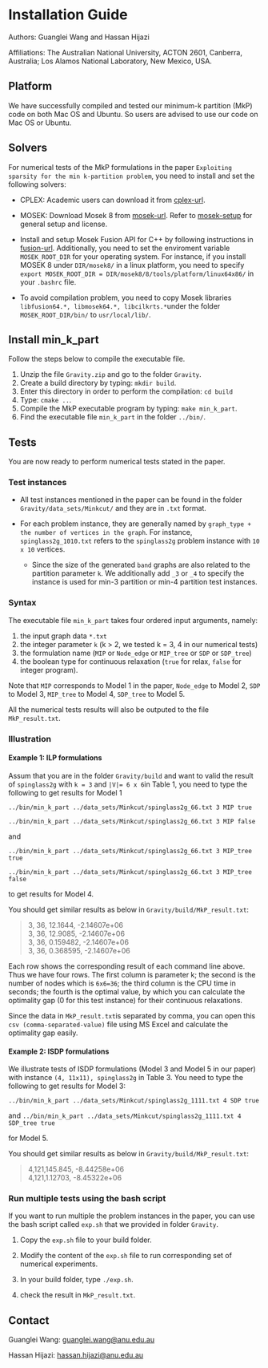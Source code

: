 # Installation Guide

Authors: Guanglei Wang and Hassan Hijazi 
Affiliations: The Australian National University, ACTON 2601, Canberra, Australia; Los Alamos National Laboratory, New Mexico, USA.

## Platform
We have successfully compiled and tested our minimum-k partition (MkP) code on both Mac OS and Ubuntu. So users are advised to use our code on Mac OS or Ubuntu.
   
## Solvers
For numerical tests of the MkP formulations in the paper `Exploiting sparsity for the min k-partition problem`, you need to install and set the following solvers: 

* CPLEX: Academic users can download it from [cplex-url][].

[cplex-url]: https://ibm.onthehub.com/WebStore/OfferingDetails.aspx?o=6fcc1096-7169-e611-9420-b8ca3a5db7a1&cm_mc_uid=02767726627915009646862&cm_mc_sid_50200000=1504137572 

* MOSEK: Download Mosek 8 from [mosek-url](https://www.mosek.com/downloads/details/10/). Refer to [mosek-setup](https://www.google.com.au/url?sa=t&rct=j&q=&esrc=s&source=web&cd=1&ved=0ahUKEwiWqenH34LWAhWFXbwKHU_LC7MQFggoMAA&url=http%3A%2F%2Fdocs.mosek.com%2F8.1%2Finstall%2Finstallation.html&usg=AFQjCNGEiUPE05E_5_UedXe1mmpCYOimrQ) for general setup and license. 
 

* Install and setup Mosek Fusion API for C++ by following instructions in [fusion-url](https://www.google.com.au/url?sa=t&rct=j&q=&esrc=s&source=web&cd=1&cad=rja&uact=8&ved=0ahUKEwjx1deH34LWAhWLw7wKHWi2An8QFggoMAA&url=http%3A%2F%2Fdocs.mosek.com%2F8.0%2Fcxxfusion%2Finstall.html&usg=AFQjCNFwhQErdOsuD8iSIcDbMo3IERbhdA
). Additionally, you need to set the enviroment variable `MOSEK_ROOT_DIR` for your operating system. For instance, if you install MOSEK 8 under `DIR/mosek8/` in a linux platform, you need to specify `export MOSEK_ROOT_DIR = DIR/mosek8/8/tools/platform/linux64x86/` in your `.bashrc` file. 

* To avoid compilation problem, you need to copy Mosek libraries `libfusion64.*, libmosek64.*, libcilkrts.*`under the folder `MOSEK_ROOT_DIR/bin/` to `usr/local/lib/`. 

## Install min\_k\_part
Follow the steps below to compile the executable file. 

1. Unzip the file `Gravity.zip` and go to the folder `Gravity`. 
2. Create a build directory by typing: `mkdir build`. 
3. Enter this directory in order to perform the compilation: `cd build`
4. Type: `cmake ..`. 
5. Compile the MkP executable program by typing: `make min_k_part`.
6. Find the executable file `min_k_part` in the folder `../bin/`. 

## Tests
You are now ready to perform numerical tests stated in the paper.

### Test instances

* All test instances mentioned in the paper can be found in the folder `Gravity/data_sets/Minkcut/` and they are in `.txt` format.  

* For each problem instance, they are generally named by `graph_type + the number of vertices in the graph`. For instance, `spinglass2g_1010.txt` refers to the `spinglass2g` problem instance with `10 x 10` vertices. 

	* Since the size of the generated `band` graphs are also related to the partition parameter `k`. We additionally add `_3` or `_4` to specify the instance is used for min-3 partition or min-4 partition test instances.  

### Syntax
The executable file `min_k_part` takes four ordered input arguments, namely:

1. the input graph data `*.txt`
2. the integer parameter `k` (k > 2, we tested k = 3, 4 in our numerical tests) 
3. the formulation name (`MIP` or `Node_edge` or `MIP_tree` or `SDP` or `SDP_tree`) 
4. the boolean type for continuous relaxation (`true` for relax, `false` for integer program). 

Note that `MIP` corresponds to Model 1 in the paper, `Node_edge` to Model 2, `SDP` to Model 3, `MIP_tree` to Model 4, `SDP_tree` to Model 5. 

All the numerical tests results will also be outputed to the file `MkP_result.txt`. 

### Illustration

#### Example 1: ILP formulations
Assum that you are in the folder `Gravity/build` and want to valid the result of `spinglass2g` with `k = 3` and `|V|= 6 x 6`in Table 1, you need to type the following to get results for Model 1

`../bin/min_k_part ../data_sets/Minkcut/spinglass2g_66.txt 3 MIP true` 

`../bin/min_k_part ../data_sets/Minkcut/spinglass2g_66.txt 3 MIP false`

 
 and  
  
 `../bin/min_k_part ../data_sets/Minkcut/spinglass2g_66.txt 3 MIP_tree true`

 `../bin/min_k_part ../data_sets/Minkcut/spinglass2g_66.txt 3 MIP_tree false`

to get results for Model 4. 

You should get similar results as below in `Gravity/build/MkP_result.txt`:
> 3, 36, 12.1644,  -2.14607e+06  
> 3, 36, 12.9085,  -2.14607e+06  
> 3, 36, 0.159482, -2.14607e+06  
> 3, 36, 0.368595, -2.14607e+06

Each row shows the corresponding result of each command line above. Thus we have four rows. The first column is parameter k; the second is the number of nodes which is `6x6=36`; the third column is the CPU time in seconds; the fourth is the optimal value, by which you can calculate the optimality gap (0 for this test instance) for their continuous relaxations. 

Since the data in `MkP_result.txt`is separated by comma,  you can open this `csv (comma-separated-value)` file using MS Excel and calculate the optimality gap easily. 

#### Example 2: ISDP formulations
We illustrate tests of ISDP formulations (Model 3 and Model 5 in our paper) with instance `(4, 11x11), spinglass2g` in Table 3. You need to type the following to get results for Model 3:

`../bin/min_k_part ../data_sets/Minkcut/spinglass2g_1111.txt 4 SDP true`


and 
`../bin/min_k_part ../data_sets/Minkcut/spinglass2g_1111.txt 4 SDP_tree true`

for Model 5. 

You should get similar results as below in `Gravity/build/MkP_result.txt`:

> 4,121,145.845, -8.44258e+06  
> 4,121,1.12703, -8.45322e+06

### Run multiple tests using the bash script
If you want to run multiple the problem instances in the paper, you can use the bash script called `exp.sh` that we provided in folder `Gravity`. 

1. Copy the `exp.sh` file to your build folder. 

2. Modify the content of the `exp.sh` file to run corresponding set of numerical experiments. 

3. In your build folder, type `./exp.sh`. 

4. check the result in `MkP_result.txt`. 


## Contact 

Guanglei Wang: <guanglei.wang@anu.edu.au>

Hassan Hijazi: <hassan.hijazi@anu.edu.au>


